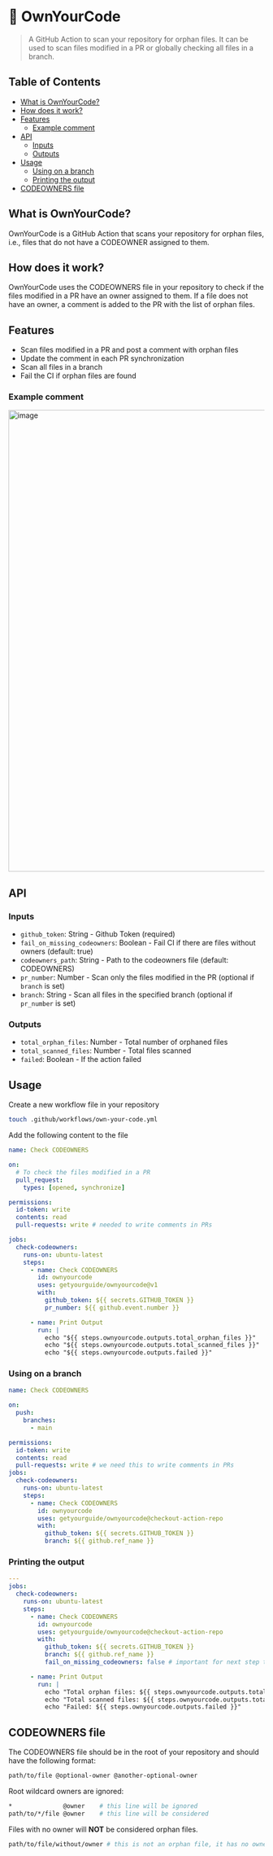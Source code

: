 # 📂 OwnYourCode

> A GitHub Action to scan your repository for orphan files. It can be used to
> scan files modified in a PR or globally checking all files in a branch.

## Table of Contents

- [What is OwnYourCode?](#what-is-ownyourcode)
- [How does it work?](#how-does-it-work)
- [Features](#features)
  - [Example comment](#example-comment)
- [API](#api)
  - [Inputs](#inputs)
  - [Outputs](#outputs)
- [Usage](#usage)
  - [Using on a branch](#using-on-a-branch)
  - [Printing the output](#printing-the-output)
- [CODEOWNERS file](#codeowners-file)

## What is OwnYourCode?

OwnYourCode is a GitHub Action that scans your repository for orphan files,
i.e., files that do not have a CODEOWNER assigned to them.

## How does it work?

OwnYourCode uses the CODEOWNERS file in your repository to check if the files
modified in a PR have an owner assigned to them. If a file does not have an
owner, a comment is added to the PR with the list of orphan files.

## Features

- Scan files modified in a PR and post a comment with orphan files
- Update the comment in each PR synchronization
- Scan all files in a branch
- Fail the CI if orphan files are found

### Example comment

<img width="907" alt="image" src="https://github.com/user-attachments/assets/e4047670-685e-4bd1-b474-5dffae590669">

## API

### Inputs

- `github_token`: String - Github Token (required)
- `fail_on_missing_codeowners`: Boolean - Fail CI if there are files without
  owners (default: true)
- `codeowners_path`: String - Path to the codeowners file (default: CODEOWNERS)
- `pr_number`: Number - Scan only the files modified in the PR (optional if
  `branch` is set)
- `branch`: String - Scan all files in the specified branch (optional if
  `pr_number` is set)

### Outputs

- `total_orphan_files`: Number - Total number of orphaned files
- `total_scanned_files`: Number - Total files scanned
- `failed`: Boolean - If the action failed

## Usage

Create a new workflow file in your repository

```sh
touch .github/workflows/own-your-code.yml
```

Add the following content to the file

```yaml
name: Check CODEOWNERS

on:
  # To check the files modified in a PR
  pull_request:
    types: [opened, synchronize]

permissions:
  id-token: write
  contents: read
  pull-requests: write # needed to write comments in PRs

jobs:
  check-codeowners:
    runs-on: ubuntu-latest
    steps:
      - name: Check CODEOWNERS
        id: ownyourcode
        uses: getyourguide/ownyourcode@v1
        with:
          github_token: ${{ secrets.GITHUB_TOKEN }}
          pr_number: ${{ github.event.number }}

      - name: Print Output
        run: |
          echo "${{ steps.ownyourcode.outputs.total_orphan_files }}"
          echo "${{ steps.ownyourcode.outputs.total_scanned_files }}"
          echo "${{ steps.ownyourcode.outputs.failed }}"
```

### Using on a branch

```yaml
name: Check CODEOWNERS

on:
  push:
    branches:
      - main

permissions:
  id-token: write
  contents: read
  pull-requests: write # we need this to write comments in PRs
jobs:
  check-codeowners:
    runs-on: ubuntu-latest
    steps:
      - name: Check CODEOWNERS
        id: ownyourcode
        uses: getyourguide/ownyourcode@checkout-action-repo
        with:
          github_token: ${{ secrets.GITHUB_TOKEN }}
          branch: ${{ github.ref_name }}
```

### Printing the output

```yaml
---
jobs:
  check-codeowners:
    runs-on: ubuntu-latest
    steps:
      - name: Check CODEOWNERS
        id: ownyourcode
        uses: getyourguide/ownyourcode@checkout-action-repo
        with:
          github_token: ${{ secrets.GITHUB_TOKEN }}
          branch: ${{ github.ref_name }}
          fail_on_missing_codeowners: false # important for next step to work

      - name: Print Output
        run: |
          echo "Total orphan files: ${{ steps.ownyourcode.outputs.total_orphan_files }}"
          echo "Total scanned files: ${{ steps.ownyourcode.outputs.total_scanned_files }}"
          echo "Failed: ${{ steps.ownyourcode.outputs.failed }}"
```

## CODEOWNERS file

The CODEOWNERS file should be in the root of your repository and should have the
following format:

```sh
path/to/file @optional-owner @another-optional-owner
```

Root wildcard owners are ignored:

```sh
*              @owner    # this line will be ignored
path/to/*/file @owner    # this line will be considered
```

Files with no owner will **NOT** be considered orphan files.

```sh
path/to/file/without/owner # this is not an orphan file, it has no owner
```
